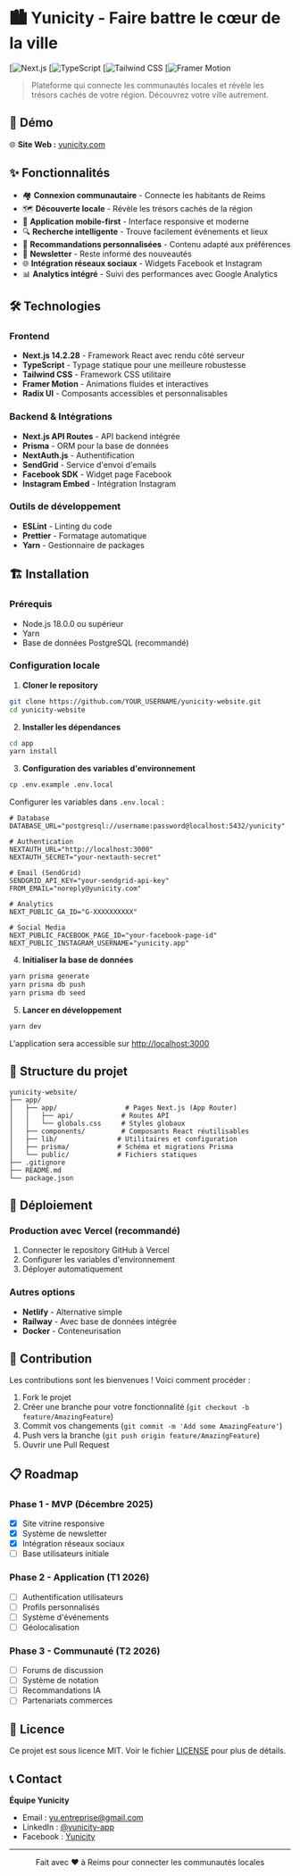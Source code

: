 
# 🏙️ Yunicity - Faire battre le cœur de la ville

[![Next.js](https://placehold.co/1200x600/e2e8f0/1e293b?text=A_badge_image_showing_the_Next_js_logo_with_the_ve)
[![TypeScript](https://placehold.co/1200x600/e2e8f0/1e293b?text=A_badge_style_image_showing_the_TypeScript_logo_wi)
[![Tailwind CSS](https://placehold.co/1200x600/e2e8f0/1e293b?text=A_badge_image_showing_the_Tailwind_CSS_logo_with_v)
[![Framer Motion](https://placehold.co/1200x600/e2e8f0/1e293b?text=A_badge_style_image_showing__Framer_Motion__with_v)

> Plateforme qui connecte les communautés locales et révèle les trésors cachés de votre région. Découvrez votre ville autrement.

## 🚀 Démo

🌐 **Site Web :** [yunicity.com](https://yunicity.com)

## ✨ Fonctionnalités

- 🏘️ **Connexion communautaire** - Connecte les habitants de Reims
- 🗺️ **Découverte locale** - Révèle les trésors cachés de la région
- 📱 **Application mobile-first** - Interface responsive et moderne
- 🔍 **Recherche intelligente** - Trouve facilement événements et lieux
- 🎯 **Recommandations personnalisées** - Contenu adapté aux préférences
- 📧 **Newsletter** - Reste informé des nouveautés
- 🌐 **Intégration réseaux sociaux** - Widgets Facebook et Instagram
- 📊 **Analytics intégré** - Suivi des performances avec Google Analytics

## 🛠️ Technologies

### Frontend
- **Next.js 14.2.28** - Framework React avec rendu côté serveur
- **TypeScript** - Typage statique pour une meilleure robustesse
- **Tailwind CSS** - Framework CSS utilitaire
- **Framer Motion** - Animations fluides et interactives
- **Radix UI** - Composants accessibles et personnalisables

### Backend & Intégrations
- **Next.js API Routes** - API backend intégrée
- **Prisma** - ORM pour la base de données
- **NextAuth.js** - Authentification
- **SendGrid** - Service d'envoi d'emails
- **Facebook SDK** - Widget page Facebook
- **Instagram Embed** - Intégration Instagram

### Outils de développement
- **ESLint** - Linting du code
- **Prettier** - Formatage automatique
- **Yarn** - Gestionnaire de packages

## 🏗️ Installation

### Prérequis
- Node.js 18.0.0 ou supérieur
- Yarn
- Base de données PostgreSQL (recommandé)

### Configuration locale

1. **Cloner le repository**
```bash
git clone https://github.com/YOUR_USERNAME/yunicity-website.git
cd yunicity-website
```

2. **Installer les dépendances**
```bash
cd app
yarn install
```

3. **Configuration des variables d'environnement**
```bash
cp .env.example .env.local
```

Configurer les variables dans `.env.local` :
```env
# Database
DATABASE_URL="postgresql://username:password@localhost:5432/yunicity"

# Authentication
NEXTAUTH_URL="http://localhost:3000"
NEXTAUTH_SECRET="your-nextauth-secret"

# Email (SendGrid)
SENDGRID_API_KEY="your-sendgrid-api-key"
FROM_EMAIL="noreply@yunicity.com"

# Analytics
NEXT_PUBLIC_GA_ID="G-XXXXXXXXXX"

# Social Media
NEXT_PUBLIC_FACEBOOK_PAGE_ID="your-facebook-page-id"
NEXT_PUBLIC_INSTAGRAM_USERNAME="yunicity.app"
```

4. **Initialiser la base de données**
```bash
yarn prisma generate
yarn prisma db push
yarn prisma db seed
```

5. **Lancer en développement**
```bash
yarn dev
```

L'application sera accessible sur [http://localhost:3000](http://localhost:3000)

## 📁 Structure du projet

```
yunicity-website/
├── app/
│   ├── app/                 # Pages Next.js (App Router)
│   │   ├── api/            # Routes API
│   │   └── globals.css     # Styles globaux
│   ├── components/         # Composants React réutilisables
│   ├── lib/               # Utilitaires et configuration
│   ├── prisma/            # Schéma et migrations Prisma
│   └── public/            # Fichiers statiques
├── .gitignore
├── README.md
└── package.json
```

## 🚀 Déploiement

### Production avec Vercel (recommandé)
1. Connecter le repository GitHub à Vercel
2. Configurer les variables d'environnement
3. Déployer automatiquement

### Autres options
- **Netlify** - Alternative simple
- **Railway** - Avec base de données intégrée
- **Docker** - Conteneurisation

## 🤝 Contribution

Les contributions sont les bienvenues ! Voici comment procéder :

1. Fork le projet
2. Créer une branche pour votre fonctionnalité (`git checkout -b feature/AmazingFeature`)
3. Commit vos changements (`git commit -m 'Add some AmazingFeature'`)
4. Push vers la branche (`git push origin feature/AmazingFeature`)
5. Ouvrir une Pull Request

## 📋 Roadmap

### Phase 1 - MVP (Décembre 2025)
- [x] Site vitrine responsive
- [x] Système de newsletter
- [x] Intégration réseaux sociaux
- [ ] Base utilisateurs initiale

### Phase 2 - Application (T1 2026)
- [ ] Authentification utilisateurs
- [ ] Profils personnalisés
- [ ] Système d'événements
- [ ] Géolocalisation

### Phase 3 - Communauté (T2 2026)
- [ ] Forums de discussion
- [ ] Système de notation
- [ ] Recommandations IA
- [ ] Partenariats commerces

## 📄 Licence

Ce projet est sous licence MIT. Voir le fichier [LICENSE](LICENSE) pour plus de détails.

## 📞 Contact

**Équipe Yunicity**
- Email : yu.entreprise@gmail.com
- LinkedIn : [@yunicity-app](https://linkedin.com/in/yunicity-app-381bb7230)
- Facebook : [Yunicity](https://www.facebook.com/share/179Z5aLQsw/?mibextid=wwXIfr)

---

<div align="center">
  <p>Fait avec ❤️ à Reims pour connecter les communautés locales</p>
</div>
